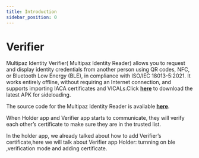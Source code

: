 ```yaml
---
title: Introduction
sidebar_position: 0
---
```


# Verifier


Multipaz Identity Verifier( Multipaz Identity Reader) allows you to request and display identity credentials from another person using QR codes, NFC, or Bluetooth Low Energy (BLE), in compliance with ISO/IEC 18013-5:2021. It works entirely offline, without requiring an Internet connection, and supports importing IACA certificates and VICALs.Click **[here](https://apps.multipaz.org/identityreader/identity-reader-0.3.0-pre.7.bdf1bce.apk)** to download the latest APK for sideloading.

The source code for the Multipaz Identity Reader is available **[here](https://github.com/davidz25/MpzIdentityReader)**.

When Holder app and Verifier app starts to communicate, they will  verify each other’s certificate to make sure they are in the trusted list.

In the holder app, we already talked about how to add Verifier’s certificate,here we will talk about Verifier app Holder:  turnning on ble ,verification mode and adding  certificate.